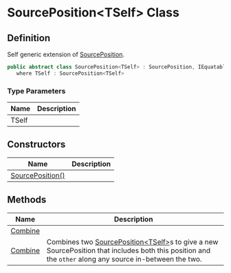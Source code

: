 # SourcePosition&lt;TSelf&gt; Class
## Definition

Self generic extension of [SourcePosition](MrKWatkins.Ast.Position.SourcePosition.md).

```c#
public abstract class SourcePosition<TSelf> : SourcePosition, IEquatable<SourcePosition>, IEqualityOperators<SourcePosition, SourcePosition, Boolean>
   where TSelf : SourcePosition<TSelf>
```

### Type Parameters

| Name | Description |
| ---- | ----------- |
| TSelf |  |

## Constructors

| Name | Description |
| ---- | ----------- |
| [SourcePosition()](MrKWatkins.Ast.Position.SourcePosition-1.-ctor.md) |  |

## Methods

| Name | Description |
| ---- | ----------- |
| [Combine](MrKWatkins.Ast.Position.SourcePosition-1.Combine.md#mrkwatkins-ast-position-sourceposition-1-combine(mrkwatkins-ast-position-sourceposition)) |  |
| [Combine](MrKWatkins.Ast.Position.SourcePosition-1.Combine.md#mrkwatkins-ast-position-sourceposition-1-combine(-0)) | Combines two [SourcePosition&lt;TSelf&gt;](MrKWatkins.Ast.Position.SourcePosition-1.md)s to give a new SourcePosition that includes both this position and the `other` along any source in-between the two. |

